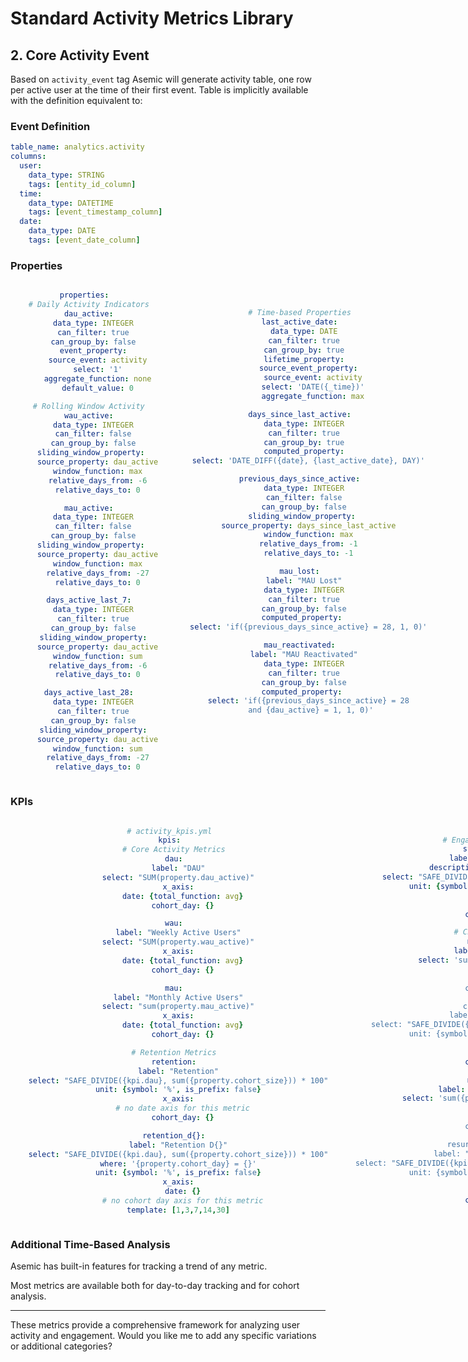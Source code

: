 # Standard Activity Metrics Library

## 2. Core Activity Event

Based on `activity_event` tag Asemic will generate activity table, one row per active user at the time of their first event. Table is implicitly available with the definition equivalent to:

### Event Definition

```yaml
table_name: analytics.activity
columns:
  user:
    data_type: STRING
    tags: [entity_id_column]
  time:
    data_type: DATETIME
    tags: [event_timestamp_column]
  date:
    data_type: DATE
    tags: [event_date_column]
```

### Properties

<div style="text-align: center; display: grid; grid-template-columns: 1fr 15px 1fr;">
  <div>

```yaml
properties:
  # Daily Activity Indicators
  dau_active:
    data_type: INTEGER
    can_filter: true
    can_group_by: false
    event_property:
      source_event: activity
      select: '1'
      aggregate_function: none
      default_value: 0

  # Rolling Window Activity
  wau_active:
    data_type: INTEGER
    can_filter: false
    can_group_by: false
    sliding_window_property: 
      source_property: dau_active
      window_function: max
      relative_days_from: -6
      relative_days_to: 0

  mau_active:
    data_type: INTEGER
    can_filter: false
    can_group_by: false
    sliding_window_property: 
      source_property: dau_active
      window_function: max
      relative_days_from: -27
      relative_days_to: 0

  days_active_last_7:
    data_type: INTEGER
    can_filter: true
    can_group_by: false
    sliding_window_property:
      source_property: dau_active
      window_function: sum
      relative_days_from: -6
      relative_days_to: 0

  days_active_last_28:
    data_type: INTEGER
    can_filter: true
    can_group_by: false
    sliding_window_property:
      source_property: dau_active
      window_function: sum
      relative_days_from: -27
      relative_days_to: 0
```
  </div>
  <div>
  </div>
  <div>

 ```yaml


  # Time-based Properties
  last_active_date:
    data_type: DATE
    can_filter: true
    can_group_by: true
    lifetime_property:
      source_event_property:
        source_event: activity
        select: 'DATE({_time})'
        aggregate_function: max

  days_since_last_active:
    data_type: INTEGER
    can_filter: true
    can_group_by: true
    computed_property:
      select: 'DATE_DIFF({date}, {last_active_date}, DAY)'

  previous_days_since_active:
    data_type: INTEGER
    can_filter: false
    can_group_by: false
    sliding_window_property: 
      source_property: days_since_last_active
      window_function: max
      relative_days_from: -1
      relative_days_to: -1

  mau_lost:
    label: "MAU Lost"
    data_type: INTEGER
    can_filter: true
    can_group_by: false
    computed_property: 
      select: 'if({previous_days_since_active} = 28, 1, 0)'

  mau_reactivated:
    label: "MAU Reactivated"
    data_type: INTEGER
    can_filter: true
    can_group_by: false
    computed_property: 
      select: 'if({previous_days_since_active} = 28
       and {dau_active} = 1, 1, 0)'
```
  </div>
</div>


### KPIs

<div style="text-align: center; display: grid; grid-template-columns: 1fr 15px 1fr;">
  <div>

```yaml
# activity_kpis.yml
kpis:
  # Core Activity Metrics
  dau:
    label: "DAU"
    select: "SUM(property.dau_active)"
    x_axis:
      date: {total_function: avg}
      cohort_day: {}

  wau:
    label: "Weekly Active Users"
    select: "SUM(property.wau_active)"
    x_axis:
      date: {total_function: avg}
      cohort_day: {}

  mau:
    label: "Monthly Active Users"
    select: "sum(property.mau_active)"
    x_axis:
      date: {total_function: avg}
      cohort_day: {}

  # Retention Metrics
  retention:
    label: "Retention"
    select: "SAFE_DIVIDE({kpi.dau}, sum({property.cohort_size})) * 100"
    unit: {symbol: '%', is_prefix: false}
    x_axis:
      # no date axis for this metric
      cohort_day: {}

  retention_d{}:
    label: "Retention D{}"
    select: "SAFE_DIVIDE({kpi.dau}, sum({property.cohort_size})) * 100"
    where: '{property.cohort_day} = {}'
    unit: {symbol: '%', is_prefix: false}
    x_axis:
      date: {}
      # no cohort day axis for this metric
    template: [1,3,7,14,30]
```
  </div>
  <div>
  </div>
  <div>

```yaml

  # Engagement Metrics
  stickiness:
    label: "Stickiness"
    description: "DAU/MAU Ratio"
    select: "SAFE_DIVIDE({kpi.dau}, {kpi.mau}) * 100"
    unit: {symbol: '%', is_prefix: false}
    x_axis:
      date: {}
      cohort_day: {}

  # Churn Metrics
  mau_lost:
    label: "MAU Lost"
    select: 'sum({property.mau_lost})
    x_axis:
      date: {}
      cohort_day: {}

  churn_rate:
    label: "Churn Rate"
    select: "SAFE_DIVIDE({kpi.mau_lost}, {kpi.mau}) * 100"
    unit: {symbol: '%', is_prefix: false}
    x_axis:
      date: {}
      cohort_day: {}

  mau_lost:
    label: "MAU Reactivated"
    select: 'sum({property.mau_reactivated})
    x_axis:
      date: {}
      cohort_day: {}

  resurrection_rate:
    label: "Resurrection Rate"
    select: "SAFE_DIVIDE({kpi.mau_reactivated}, {kpi.mau}) * 100"
    unit: {symbol: '%', is_prefix: false}
    x_axis:
      date: {}
      cohort_day: {}
```

  </div>
</div>

### Additional Time-Based Analysis
Asemic has built-in features for tracking a trend of any metric.

Most metrics are available both for day-to-day tracking and for cohort analysis.

---
These metrics provide a comprehensive framework for analyzing user activity and engagement. Would you like me to add any specific variations or additional categories?
